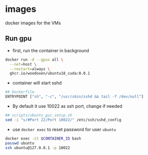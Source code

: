 # images
docker images for the VMs


## Run gpu

- first, run the container in background

```bash
docker run -d --gpus all \
  --net=host \
  --restart=always \
  ghcr.io/woodoxen/ubuntu18_cuda:0.0.1
```

- container will start sshd 
```bash
## Dockerfile
ENTRYPOINT ["sh", "-c", "/usr/sbin/sshd && tail -f /dev/null"]
```

- By default it use 10022 as ssh port, change if needed 
```bash
## scripts/ubuntu_gui_setup.sh
sed -i "s/#Port 22/Port 10022/" /etc/ssh/sshd_config
```

- use `docker exec` to reset password for user `ubuntu`
```bash
docker exec -it $CONTAINER_ID bash
passwd ubuntu
ssh ubuntu@127.0.0.1 -p 10022
```


